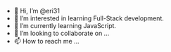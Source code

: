 - 👋 Hi, I’m @eri31
- 👀 I’m interested in learning Full-Stack development.
- 🌱 I’m currently learning JavaScript.
- 💞️ I’m looking to collaborate on ...
- 📫 How to reach me ...

<!---
eri31/eri31 is a ✨ special ✨ repository because its `README.md` (this file) appears on your GitHub profile.
You can click the Preview link to take a look at your changes.
--->
